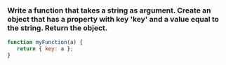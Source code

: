 ### Write a function that takes a string as argument. Create an object that has a property with key 'key' and a value equal to the string. Return the object.

```js
function myFunction(a) {
   return { key: a };
}
```
